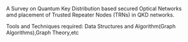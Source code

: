 A Survey on Quantum Key Distribution based secured Optical Networks amd placement of Trusted Repeater Nodes (TRNs) in QKD networks.



Tools and Techniques required: Data Structures and Algorithm(Graph Algorithms),Graph Theory,etc
